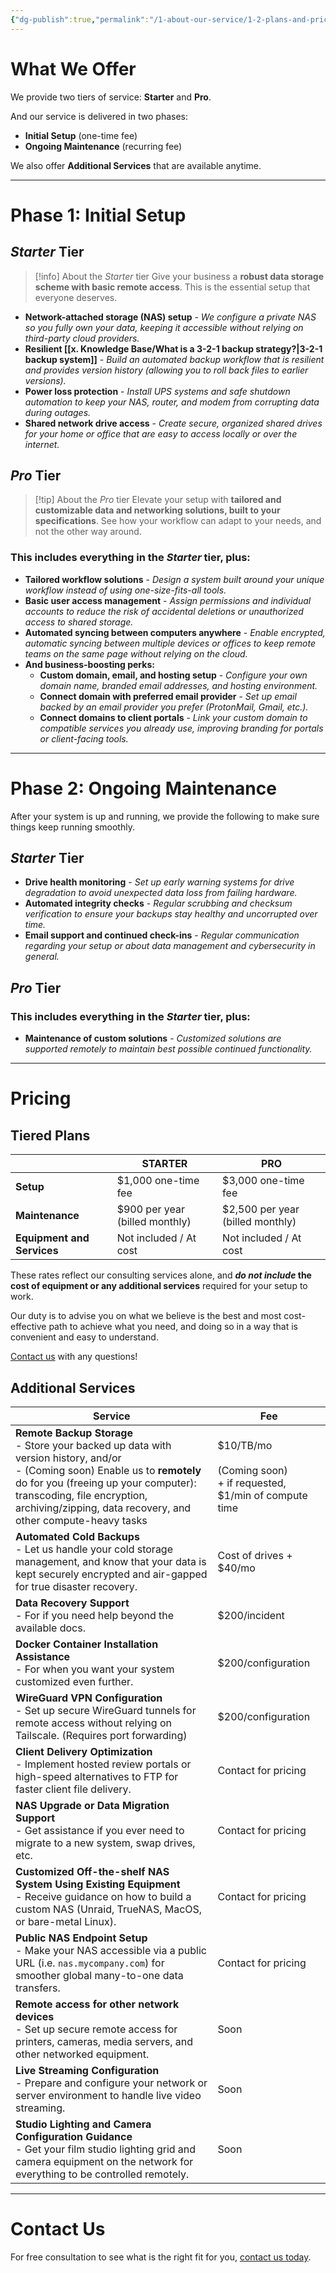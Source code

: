 ```yaml
---
{"dg-publish":true,"permalink":"/1-about-our-service/1-2-plans-and-pricing/"}
---
```


# What We Offer

We provide two tiers of service: **Starter** and **Pro**.

And our service is delivered in two phases:

- **Initial Setup** (one-time fee)
- **Ongoing Maintenance** (recurring fee)

We also offer **Additional Services** that are available anytime.

---
# Phase 1: Initial Setup

## *Starter* Tier

> [!info] About the *Starter* tier
> Give your business a **robust data storage scheme with basic remote access**. This is the essential setup that everyone deserves.

- **Network-attached storage (NAS) setup** - *We configure a private NAS so you fully own your data, keeping it accessible without relying on third-party cloud providers.*
- **Resilient [[x. Knowledge Base/What is a 3-2-1 backup strategy?\|3-2-1 backup system]]** - *Build an automated backup workflow that is resilient and provides version history (allowing you to roll back files to earlier versions).*
- **Power loss protection** - *Install UPS systems and safe shutdown automation to keep your NAS, router, and modem from corrupting data during outages.*
- **Shared network drive access** - *Create secure, organized shared drives for your home or office that are easy to access locally or over the internet.*
## *Pro* Tier

> [!tip] About the *Pro* tier
> Elevate your setup with **tailored and customizable data and networking solutions, built to your specifications**. See how your workflow can adapt to your needs, and not the other way around.

### This includes everything in the *Starter* tier, plus:

- **Tailored workflow solutions** - *Design a system built around your unique workflow instead of using one-size-fits-all tools.*
- **Basic user access management** - *Assign permissions and individual accounts to reduce the risk of accidental deletions or unauthorized access to shared storage.*
- **Automated syncing between computers anywhere** - *Enable encrypted, automatic syncing between multiple devices or offices to keep remote teams on the same page without relying on the cloud.*
- **And business-boosting perks:**
	- **Custom domain, email, and hosting setup** - *Configure your own domain name, branded email addresses, and hosting environment.*
	- **Connect domain with preferred email provider** - *Set up email backed by an email provider you prefer (ProtonMail, Gmail, etc.).*
	- **Connect domains to client portals** - *Link your custom domain to compatible services you already use, improving branding for portals or client-facing tools.*

---
# Phase 2: Ongoing Maintenance

After your system is up and running, we provide the following to make sure things keep running smoothly.

## *Starter* Tier

- **Drive health monitoring** - *Set up early warning systems for drive degradation to avoid unexpected data loss from failing hardware.*
- **Automated integrity checks** - *Regular scrubbing and checksum verification to ensure your backups stay healthy and uncorrupted over time.*
- **Email support and continued check-ins** - *Regular communication regarding your setup or about data management and cybersecurity in general.*

## *Pro* Tier

### This includes everything in the *Starter* tier, plus:

- **Maintenance of custom solutions** - *Customized solutions are supported remotely to maintain best possible continued functionality.*

---
# Pricing

## Tiered Plans

|                            | **STARTER**                    | **PRO**                          |
| -------------------------- | ------------------------------ | -------------------------------- |
| **Setup**                  | $1,000 one-time fee            | $3,000 one-time fee              |
| **Maintenance**            | $900 per year (billed monthly) | $2,500 per year (billed monthly) |
| **Equipment and Services** | Not included / At cost         | Not included / At cost           |

These rates reflect our consulting services alone, and ***do not include* the cost of equipment or any additional services** required for your setup to work.

Our duty is to advise you on what we believe is the best and most cost-effective path to achieve what you need, and doing so in a way that is convenient and easy to understand.

[Contact us](mailto:contact@strayframes.com) with any questions!

## Additional Services

| Service                                                                                                                                                                                                                                                                   | Fee                                                                        |
| ------------------------------------------------------------------------------------------------------------------------------------------------------------------------------------------------------------------------------------------------------------------------- | -------------------------------------------------------------------------- |
| **Remote Backup Storage**  <br>- Store your backed up data with version history, and/or<br>- (Coming soon) Enable us to **remotely** do for you (freeing up your computer): transcoding, file encryption, archiving/zipping, data recovery, and other compute-heavy tasks | $10/TB/mo<br>  <br>(Coming soon)<br>+ if requested, $1/min of compute time |
| **Automated Cold Backups**  <br>- Let us handle your cold storage management, and know that your data is kept securely encrypted and air-gapped for true disaster recovery.                                                                                               | Cost of drives + $40/mo                                                    |
| **Data Recovery Support**  <br>- For if you need help beyond the available docs.                                                                                                                                                                                          | $200/incident                                                              |
| **Docker Container Installation Assistance**<br>- For when you want your system customized even further.                                                                                                                                                                  | $200/configuration                                                         |
| **WireGuard VPN Configuration**<br>- Set up secure WireGuard tunnels for remote access without relying on Tailscale. (Requires port forwarding)                                                                                                                           | $200/configuration                                                         |
| **Client Delivery Optimization**<br>- Implement hosted review portals or high-speed alternatives to FTP for faster client file delivery.                                                                                                                                  | Contact for pricing                                                        |
| **NAS Upgrade or Data Migration Support**<br>- Get assistance if you ever need to migrate to a new system, swap drives, etc.                                                                                                                                              | Contact for pricing                                                        |
| **Customized Off-the-shelf NAS System Using Existing Equipment**<br>- Receive guidance on how to build a custom NAS (Unraid, TrueNAS, MacOS, or bare-metal Linux).                                                                                                        | Contact for pricing                                                        |
| **Public NAS Endpoint Setup**<br>- Make your NAS accessible via a public URL (i.e. `nas.mycompany.com`) for smoother global many-to-one data transfers.                                                                                                                   | Contact for pricing                                                        |
| **Remote access for other network devices**<br>- Set up secure remote access for printers, cameras, media servers, and other networked equipment.                                                                                                                         | Soon                                                                       |
| **Live Streaming Configuration**<br>- Prepare and configure your network or server environment to handle live video streaming.                                                                                                                                            | Soon                                                                       |
| **Studio Lighting and Camera Configuration Guidance**<br>- Get your film studio lighting grid and camera equipment on the network for everything to be controlled remotely.                                                                                               | Soon                                                                       |

---
# Contact Us

For free consultation to see what is the right fit for you, [contact us today](mailto:contact@strayframes.com).